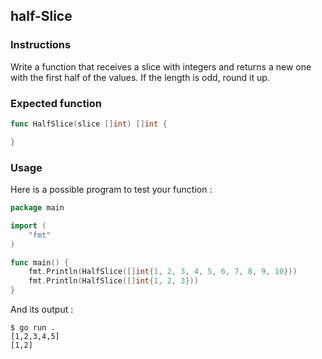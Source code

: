 ## half-Slice

### Instructions

Write a function that receives a slice with integers and returns a new one with the first half of the values. If the length is odd, round it up.

### Expected function

```go
func HalfSlice(slice []int) []int {

}
```

### Usage

Here is a possible program to test your function :

```go
package main

import (
	"fmt"
)

func main() {
	fmt.Println(HalfSlice([]int{1, 2, 3, 4, 5, 6, 7, 8, 9, 10}))
    fmt.Println(HalfSlice([]int{1, 2, 3}))
}
```

And its output :

```console
$ go run .
[1,2,3,4,5]
[1,2]
```